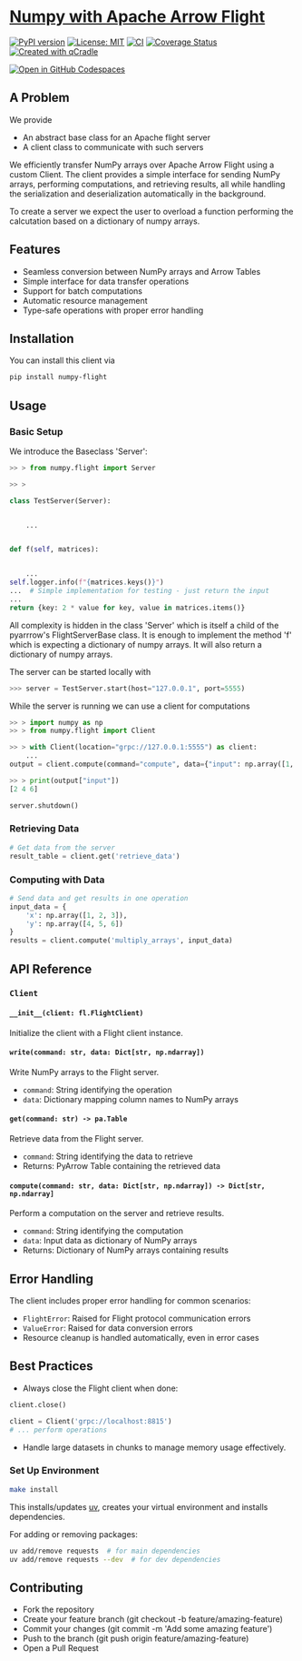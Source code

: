# [Numpy with Apache Arrow Flight](https://tschm.github.io/numpy-flight/book)

[![PyPI version](https://badge.fury.io/py/numpy-flight.svg)](https://badge.fury.io/py/numpy-flight)
[![License: MIT](https://img.shields.io/badge/License-MIT-yellow.svg)](LICENSE.txt)
[![CI](https://github.com/tschm/numpy-flight/actions/workflows/ci.yml/badge.svg)](https://github.com/tschm/numpy-flight/actions/workflows/ci.yml)
[![Coverage Status](https://coveralls.io/repos/github/tschm/numpy-flight/badge.svg?branch=main)](https://coveralls.io/github/tschm/numpy-flight?branch=main)
[![Created with qCradle](https://img.shields.io/badge/Created%20with-qCradle-blue?style=flat-square)](https://github.com/tschm/package)

[![Open in GitHub Codespaces](https://github.com/codespaces/badge.svg)](https://codespaces.new/tschm/numpy-flight)

## A Problem

We provide

- An abstract base class for an Apache flight server
- A client class to communicate with such servers

We efficiently transfer NumPy arrays over Apache Arrow Flight using a custom Client.
The client provides a simple interface for sending NumPy arrays,
performing computations, and retrieving results, all while handling
the serialization and deserialization automatically in the background.

To create a server we expect the user to overload a function performing
the calcutation based on a dictionary of numpy arrays.

## Features

- Seamless conversion between NumPy arrays and Arrow Tables
- Simple interface for data transfer operations
- Support for batch computations
- Automatic resource management
- Type-safe operations with proper error handling

## Installation

You can install this client via

```bash
pip install numpy-flight
```

## Usage

### Basic Setup

We introduce the Baseclass 'Server':

```python
>> > from numpy.flight import Server

>> >

class TestServer(Server):


    ...


def f(self, matrices):


    ...
self.logger.info(f"{matrices.keys()}")
...  # Simple implementation for testing - just return the input
...
return {key: 2 * value for key, value in matrices.items()}
```

All complexity is hidden in the class 'Server' which is itself a child
of the pyarrrow's FlightServerBase class. It is enough to implement
the method 'f' which is expecting a dictionary of numpy arrays. It will
also return a dictionary of numpy arrays.

The server can be started locally with

```python
>>> server = TestServer.start(host="127.0.0.1", port=5555)
```

While the server is running we can use a client for computations

```python
>> > import numpy as np
>> > from numpy.flight import Client

>> > with Client(location="grpc://127.0.0.1:5555") as client:
    ...
output = client.compute(command="compute", data={"input": np.array([1, 2, 3])})

>> > print(output["input"])
[2 4 6]

```

```python
server.shutdown()
```

### Retrieving Data

```python
# Get data from the server
result_table = client.get('retrieve_data')
```

### Computing with Data

```python
# Send data and get results in one operation
input_data = {
    'x': np.array([1, 2, 3]),
    'y': np.array([4, 5, 6])
}
results = client.compute('multiply_arrays', input_data)
```

## API Reference

### `Client`

#### `__init__(client: fl.FlightClient)`

Initialize the client with a Flight client instance.

#### `write(command: str, data: Dict[str, np.ndarray])`

Write NumPy arrays to the Flight server.

- `command`: String identifying the operation
- `data`: Dictionary mapping column names to NumPy arrays

#### `get(command: str) -> pa.Table`

Retrieve data from the Flight server.

- `command`: String identifying the data to retrieve
- Returns: PyArrow Table containing the retrieved data

#### `compute(command: str, data: Dict[str, np.ndarray]) -> Dict[str, np.ndarray]`

Perform a computation on the server and retrieve results.

- `command`: String identifying the computation
- `data`: Input data as dictionary of NumPy arrays
- Returns: Dictionary of NumPy arrays containing results

## Error Handling

The client includes proper error handling for common scenarios:

- `FlightError`: Raised for Flight protocol communication errors
- `ValueError`: Raised for data conversion errors
- Resource cleanup is handled automatically, even in error cases

## Best Practices

- Always close the Flight client when done:

```python
client.close()
```

```python
client = Client('grpc://localhost:8815')
# ... perform operations
```

- Handle large datasets in chunks to manage memory usage effectively.

### **Set Up Environment**

```bash
make install
```

This installs/updates [uv](https://github.com/astral-sh/uv),
creates your virtual environment and installs dependencies.

For adding or removing packages:

```bash
uv add/remove requests  # for main dependencies
uv add/remove requests --dev  # for dev dependencies
```

## Contributing

- Fork the repository
- Create your feature branch (git checkout -b feature/amazing-feature)
- Commit your changes (git commit -m 'Add some amazing feature')
- Push to the branch (git push origin feature/amazing-feature)
- Open a Pull Request
